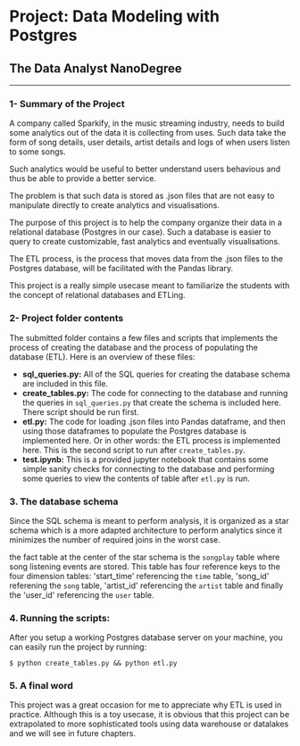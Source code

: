# Project: Data Modeling with Postgres
## The Data Analyst NanoDegree
--------------

### 1- Summary of the Project

A company called Sparkify, in the music streaming industry, needs to build some analytics out of the data it is collecting from uses. Such data take the form of song details, user details, artist details and logs of when users listen to some songs.

Such analytics would be useful to better understand users behavious and thus be able to provide a better service.

The problem is that such data is stored as .json files that are not easy to manipulate directly to create analytics and visualisations.

The purpose of this project is to help the company organize their data in a relational database (Postgres in our case). Such a database is easier to query to create customizable, fast analytics and eventually visualisations.

The ETL process, is the process that moves data from the .json files to the Postgres database, will be facilitated with the Pandas library.

This project is a really simple usecase meant to familiarize the students with the concept of relational databases and ETLing.

### 2- Project folder contents

The submitted folder contains a few files and scripts that implements the process of creating the database and the process of populating the database (ETL). Here is an overview of these files:

- **sql_queries.py:** All of the SQL queries for creating the database schema are included in this file.
- **create_tables.py:** The code for connecting to the database and running the queries in `sql_queries.py` that create the schema is included here. There script should be run first.
- **etl.py:** The code for loading .json files into Pandas dataframe, and then using those dataframes to populate the Postgres database is implemented here. Or in other words: the ETL process is implemented here. This is the second script to run after `create_tables.py`.
- **test.ipynb:** This is a provided jupyter notebook that contains some simple sanity checks for connecting to the database and performing some queries to view the contents of table after `etl.py` is run.

### 3. The database schema

Since the SQL schema is meant to perform analysis, it is organized as a star schema which is a more adapted architecture to perform analytics since it minimizes the number of required joins in the worst case.

the fact table at the center of the star schema is the `songplay` table where song listening events are stored. This table has four reference keys to the four dimension tables: 'start_time' referencing the `time` table, 'song_id' referening the `song` table, 'artist_id' referencing the `artist` table and finally the 'user_id' referencing the `user` table.


### 4. Running the scripts:

After you setup a working Postgres database server on your machine, you can easily run the project by running:

```
$ python create_tables.py && python etl.py
```

### 5. A final word

This project was a great occasion for me to appreciate why ETL is used in practice. Although this is a toy usecase, it is obvious that this project can be extrapolated to more sophisticated tools using data warehouse or datalakes and we will see in future chapters.

